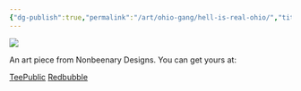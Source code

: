 ```yaml
---
{"dg-publish":true,"permalink":"/art/ohio-gang/hell-is-real-ohio/","title":"Hell Is Real (Ohio)","tags":["Art","Ohio"]}
---
```



![](https://baserow-media.ams3.digitaloceanspaces.com/user_files/bBtsbSD0tuHFviFko1EOAeRnifoa164e_79b6a950a86c9057c3599dce5ceac784eae258addb91fb9d20946c4112637ddb.png)

An art piece from Nonbeenary Designs. You can get yours at:

[TeePublic]()
[Redbubble]()

